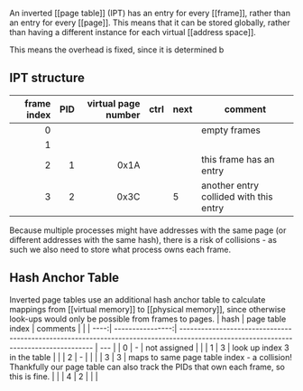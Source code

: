 An inverted [[page table]] (IPT) has an entry for every [[frame]], rather than an entry for every [[page]]. This means that it can be stored globally, rather than having a different instance for each virtual [[address space]].

This means the overhead is fixed, since it is determined b

## IPT structure

| frame index | PID | virtual page number | ctrl | next | comment                 |
| -----------:| ---:| -------------------:| ---- | ---- | ----------------------- |
|           0 |     |                     |      |      | empty frames            |
|           1 |     |                     |      |      |                         |
|           2 |   1 |                0x1A |      |      | this frame has an entry |
|           3 |   2 |                0x3C |      | 5    | another entry collided with this entry                        |

Because multiple processes might have addresses with the same page (or different addresses with the same hash), there is a risk of collisions - as such we also need to store what process owns each frame.

## Hash Anchor Table

Inverted page tables use an additional hash anchor table to calculate mappings from [[virtual memory]] to [[physical memory]], since otherwise look-ups would only be possible from frames to pages.
| hash | page table index | comments                                                                                                                             |     |
| ----:| ----------------:| ------------------------------------------------------------------------------------------------------------------------------------ | --- |
|    0 |                - | not assigned                                                                                                                         |     |
|    1 |                3 | look up index 3 in the table                                                                                                         |     |
|    2 |                - |                                                                                                                                      |     |
|    3 |                3 | maps to same page table index - a collision! Thankfully our page table can also track the PIDs that own each frame, so this is fine. |     |
|    4 |                2 |                                                                                                                                      |     |
